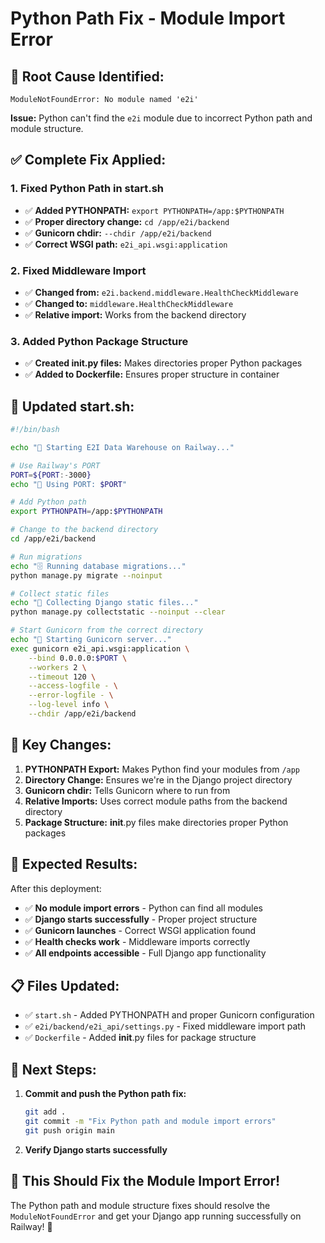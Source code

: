 # Python Path Fix - Module Import Error

## 🚨 **Root Cause Identified:**
```
ModuleNotFoundError: No module named 'e2i'
```

**Issue:** Python can't find the `e2i` module due to incorrect Python path and module structure.

## ✅ **Complete Fix Applied:**

### **1. Fixed Python Path in start.sh**
- ✅ **Added PYTHONPATH:** `export PYTHONPATH=/app:$PYTHONPATH`
- ✅ **Proper directory change:** `cd /app/e2i/backend`
- ✅ **Gunicorn chdir:** `--chdir /app/e2i/backend`
- ✅ **Correct WSGI path:** `e2i_api.wsgi:application`

### **2. Fixed Middleware Import**
- ✅ **Changed from:** `e2i.backend.middleware.HealthCheckMiddleware`
- ✅ **Changed to:** `middleware.HealthCheckMiddleware`
- ✅ **Relative import:** Works from the backend directory

### **3. Added Python Package Structure**
- ✅ **Created __init__.py files:** Makes directories proper Python packages
- ✅ **Added to Dockerfile:** Ensures proper structure in container

## 🎯 **Updated start.sh:**

```bash
#!/bin/bash

echo "🚀 Starting E2I Data Warehouse on Railway..."

# Use Railway's PORT
PORT=${PORT:-3000}
echo "📡 Using PORT: $PORT"

# Add Python path
export PYTHONPATH=/app:$PYTHONPATH

# Change to the backend directory
cd /app/e2i/backend

# Run migrations
echo "🗄️ Running database migrations..."
python manage.py migrate --noinput

# Collect static files
echo "🔧 Collecting Django static files..."
python manage.py collectstatic --noinput --clear

# Start Gunicorn from the correct directory
echo "🚀 Starting Gunicorn server..."
exec gunicorn e2i_api.wsgi:application \
    --bind 0.0.0.0:$PORT \
    --workers 2 \
    --timeout 120 \
    --access-logfile - \
    --error-logfile - \
    --log-level info \
    --chdir /app/e2i/backend
```

## 🎯 **Key Changes:**

1. **PYTHONPATH Export:** Makes Python find your modules from `/app`
2. **Directory Change:** Ensures we're in the Django project directory
3. **Gunicorn chdir:** Tells Gunicorn where to run from
4. **Relative Imports:** Uses correct module paths from the backend directory
5. **Package Structure:** __init__.py files make directories proper Python packages

## 🎯 **Expected Results:**

After this deployment:
- ✅ **No module import errors** - Python can find all modules
- ✅ **Django starts successfully** - Proper project structure
- ✅ **Gunicorn launches** - Correct WSGI application found
- ✅ **Health checks work** - Middleware imports correctly
- ✅ **All endpoints accessible** - Full Django app functionality

## 📋 **Files Updated:**

- ✅ `start.sh` - Added PYTHONPATH and proper Gunicorn configuration
- ✅ `e2i/backend/e2i_api/settings.py` - Fixed middleware import path
- ✅ `Dockerfile` - Added __init__.py files for package structure

## 🚀 **Next Steps:**

1. **Commit and push the Python path fix:**
   ```bash
   git add .
   git commit -m "Fix Python path and module import errors"
   git push origin main
   ```

2. **Verify Django starts successfully**

## 🎉 **This Should Fix the Module Import Error!**

The Python path and module structure fixes should resolve the `ModuleNotFoundError` and get your Django app running successfully on Railway! 🚀
